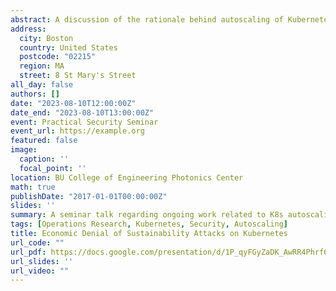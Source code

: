 ```yaml
---
abstract: A discussion of the rationale behind autoscaling of Kubernetes pods, and potential research directions inspired by the potential for attacks designed to exploit perceived weaknesses in the autoscaling procedure itself.
address:
  city: Boston
  country: United States
  postcode: "02215"
  region: MA
  street: 8 St Mary's Street
all_day: false
authors: []
date: "2023-08-10T12:00:00Z"
date_end: "2023-08-10T13:00:00Z"
event: Practical Security Seminar
event_url: https://example.org
featured: false
image:
  caption: ''
  focal_point: ''
location: BU College of Engineering Photonics Center
math: true
publishDate: "2017-01-01T00:00:00Z"
slides: ''
summary: A seminar talk regarding ongoing work related to K8s autoscaling.
tags: [Operations Research, Kubernetes, Security, Autoscaling]
title: Economic Denial of Sustainability Attacks on Kubernetes
url_code: ""
url_pdf: https://docs.google.com/presentation/d/1P_qyFGyZaDK_AwRR4Phrf6O6ZWRBuSRS/edit?usp=sharing&ouid=113710107438499963630&rtpof=true&sd=true
url_slides: ''
url_video: ""
---
```



